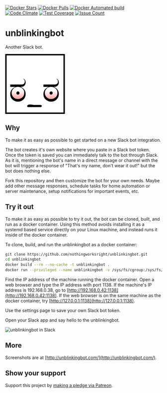 [![Docker Stars](https://img.shields.io/docker/stars/nothingworksright/unblinkingbot.svg)](https://hub.docker.com/r/nothingworksright/unblinkingbot/)  [![Docker Pulls](https://img.shields.io/docker/pulls/nothingworksright/unblinkingbot.svg)](https://hub.docker.com/r/nothingworksright/unblinkingbot/)  [![Docker Automated build](https://img.shields.io/docker/automated/nothingworksright/unblinkingbot.svg)](https://hub.docker.com/r/nothingworksright/unblinkingbot/)  
[![Code Climate](https://codeclimate.com/github/nothingworksright/unblinkingbot/badges/gpa.svg)](https://codeclimate.com/github/nothingworksright/unblinkingbot) [![Test Coverage](https://codeclimate.com/github/nothingworksright/unblinkingbot/badges/coverage.svg)](https://codeclimate.com/github/nothingworksright/unblinkingbot/coverage) [![Issue Count](https://codeclimate.com/github/nothingworksright/unblinkingbot/badges/issue_count.svg)](https://codeclimate.com/github/nothingworksright/unblinkingbot)

# unblinkingbot  

Another Slack bot.  

![unblinkingbot logo](public/images/android-chrome-192x192.png "unblinkingbot logo")

## Why

To make it as easy as possible to get started on a new Slack bot integration.  

The bot creates it's own website where you paste in a Slack bot token. Once the token is saved you can immediately talk to the bot through Slack. As it is, mentioning the bot's name in a direct message or channel with the bot will trigger a response of "That's my name, don't wear it out!" but the bot does nothing else.  

Fork this repository and then customize the bot for your own needs. Maybe add other message responses, schedule tasks for home automation or server maintenance, setup notifications for important events, etc. 

## Try it out  

To make it as easy as possible to try it out, the bot can be cloned, built, and run as a docker container. Using this method avoids installing it as a systemd based service directly on your Linux machine, and instead runs it inside of the docker container.

To clone, build, and run the unblinkingbot as a docker container:  

```Bash
git clone https://github.com/nothingworksright/unblinkingbot.git
cd unblinkingbot
docker build --rm --no-cache -t unblinkingbot .
docker run --privileged --name unblinkingbot -v /sys/fs/cgroup:/sys/fs/cgroup:ro -p 1138:1138 -d unblinkingbot
```

Find the IP address of the machine running the docker container. Open a web browser and type the IP address with port 1138. If the machine's IP address is 192.168.0.38, go to [http://192.168.0.42:1138](http://192.168.0.42:1138). If the web browser is on the same machine as the docker container, try [http://127.0.0.1:1138](http://127.0.0.1:1138).  

Use the settings page to save your own Slack bot token.  

Open your Slack app and say hello to the unblinkingbot.

![unblinkingbot in Slack](https://raw.githubusercontent.com/nothingworksright/unblinkingbot/gh-pages/slack.png "unblinkingbot in Slack")

## More  

Screenshots are at [http://unblinkingbot.com/](http://unblinkingbot.com/).  

## Show your support  

Support this project by [making a pledge via Patreon](https://www.patreon.com/jmg1138).  
